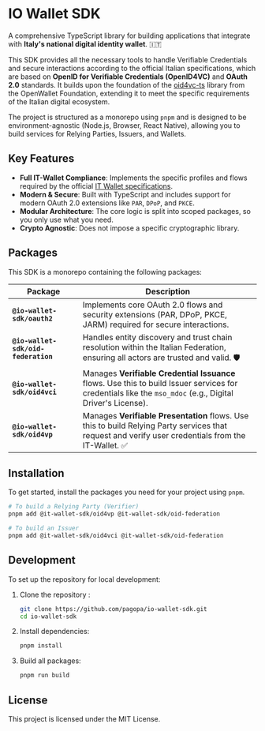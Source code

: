 # IO Wallet SDK
A comprehensive TypeScript library for building applications that integrate with **Italy's national digital identity wallet**. 🇮🇹

This SDK provides all the necessary tools to handle Verifiable Credentials and secure interactions according to the official Italian specifications, which are based on **OpenID for Verifiable Credentials (OpenID4VC)** and **OAuth 2.0** standards. It builds upon the foundation of the [oid4vc-ts](https://github.com/openwallet-foundation-labs/oid4vc-ts) library from the OpenWallet Foundation, extending it to meet the specific requirements of the Italian digital ecosystem.

The project is structured as a monorepo using `pnpm` and is designed to be environment-agnostic (Node.js, Browser, React Native), allowing you to build services for Relying Parties, Issuers, and Wallets.


## Key Features

- **Full IT-Wallet Compliance**: Implements the specific profiles and flows required by the official [IT Wallet specifications](https://italia.github.io/eid-wallet-it-docs/versione-corrente/en/).
- **Modern & Secure**: Built with TypeScript and includes support for modern OAuth 2.0 extensions like `PAR`, `DPoP`, and `PKCE`.
- **Modular Architecture**: The core logic is split into scoped packages, so you only use what you need.
- **Crypto Agnostic**: Does not impose a specific cryptographic library.

## Packages
This SDK is a monorepo containing the following packages:

| Package                               | Description                                                                                                                              |
| ------------------------------------- | ---------------------------------------------------------------------------------------------------------------------------------------- |
| **`@io-wallet-sdk/oauth2`** | Implements core OAuth 2.0 flows and security extensions (PAR, DPoP, PKCE, JARM) required for secure interactions.                          |
| **`@io-wallet-sdk/oid-federation`** | Handles entity discovery and trust chain resolution within the Italian Federation, ensuring all actors are trusted and valid. 🛡️           |
| **`@io-wallet-sdk/oid4vci`** | Manages **Verifiable Credential Issuance** flows. Use this to build Issuer services for credentials like the `mso_mdoc` (e.g., Digital Driver's License). |
| **`@io-wallet-sdk/oid4vp`** | Manages **Verifiable Presentation** flows. Use this to build Relying Party services that request and verify user credentials from the IT-Wallet. ✅ |

## Installation

To get started, install the packages you need for your project using `pnpm`.

```bash
# To build a Relying Party (Verifier)
pnpm add @it-wallet-sdk/oid4vp @it-wallet-sdk/oid-federation

# To build an Issuer
pnpm add @it-wallet-sdk/oid4vci @it-wallet-sdk/oid-federation
```

## Development
To set up the repository for local development:

1. Clone the repository :

    ```bash
    git clone https://github.com/pagopa/io-wallet-sdk.git
    cd io-wallet-sdk
    ```

2. Install dependencies:

    ```bash
    pnpm install
    ```

3. Build all packages:

    ```bash
    pnpm run build
    ```

## License
This project is licensed under the MIT License.